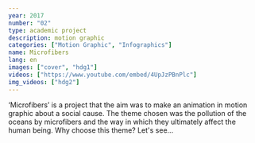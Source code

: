 ```yaml
---
year: 2017
number: "02"
type: academic project
description: motion graphic
categories: ["Motion Graphic", "Infographics"]
name: Microfibers
lang: en
images: ["cover", "hdg1"]
videos: ["https://www.youtube.com/embed/4UpJzPBnPlc"]
img_videos: ["hdg2"]
---
```

‘Microfibers’ is a project that the aim was to make an animation in motion graphic about a social cause. The theme chosen was the pollution of the oceans by microfibers and the way in which they ultimately affect the human being. Why choose this theme? Let's see...
